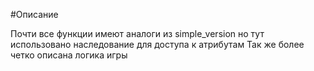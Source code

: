 
#Описание

Почти все функции имеют аналоги из simple\_version но тут использовано наследование для доступа к атрибутам
Так же более четко описана логика игры
